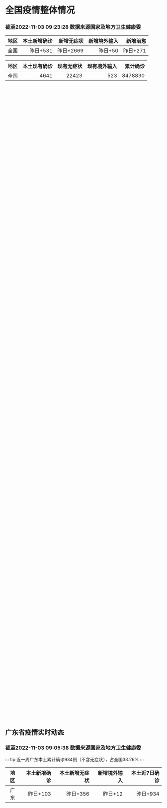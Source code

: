 
# 全国疫情整体情况
### 截至2022-11-03 09:23:28 数据来源国家及地方卫生健康委

|地区|本土新增确诊|新增无症状|新增境外输入|新增治愈|
|:--:|---:|---:|---:|---:|
|全国|昨日+531|昨日+2669|昨日+50|昨日+271|

|地区|本土现有确诊|现有无症状|现有境外输入|累计确诊|
|:--:|---:|---:|---:|---:|
|全国|4641|22423|523|8478830|

<ChinaMap :dataList="dataList" :title="title"/>

<div id="chinaDayModify" style="width:100%;height:500px;margin-bottom:10px;"></div>
<div id="chinaAddHistoryData" style="width:100%;height:500px;margin-bottom:10px;"></div>
<div id="chinaNowHistoryData" style="width:100%;height:500px;margin-bottom:10px;"></div>
<div id="chinaTotalHistoryData" style="width:100%;height:500px;margin-bottom:10px;"></div>


## 广东省疫情实时动态
### 截至2022-11-03 09:05:38 数据来源国家及地方卫生健康委

::: tip 近一周广东本土累计确诊934例（不含无症状），占全国33.26%
:::

|地区|本土新增确诊|本土新增无症状|新增境外输入|本土近7日确诊|
|:--:|---:|---:|---:|---:|
|广东|昨日+103|昨日+356|昨日+12|昨日+934|

<div id="guangdongModify" style="width:100%;height:500px;margin-bottom:10px;"></div>
<div id="guangdongTotalHistory" style="width:100%;height:500px;margin-bottom:10px;"></div>
<div id="guangzhouModifyHistory" style="width:100%;height:500px;margin-bottom:10px;"></div>


<script>
import * as echarts from 'echarts'
export default {
  data(){
    return {
      title: '新增本土确诊',
      dataList: [{name: '台湾', value: 0, addList: []},{name: '香港', value: 0, addList: []},{name: '湖北', value: 0, addList: []},{name: '上海', value: 1, addList: [{name: '浦东', num: 1},
]},{name: '吉林', value: 0, addList: []},{name: '广东', value: 103, addList: [{name: '广州', num: 83},
{name: '深圳', num: 10},
{name: '汕头', num: 6},
{name: '梅州', num: 3},
{name: '茂名', num: 1},
]},{name: '海南', value: 0, addList: []},{name: '四川', value: 9, addList: [{name: '成都', num: 5},
{name: '外省返川人员', num: 2},
{name: '绵阳', num: 1},
{name: '凉山', num: 1},
]},{name: '福建', value: 52, addList: [{name: '福州', num: 52},
]},{name: '北京', value: 28, addList: [{name: '朝阳', num: 6},
{name: '平谷区', num: 6},
{name: '密云', num: 5},
{name: '未公布来源', num: 5},
{name: '昌平', num: 2},
]},{name: '内蒙古', value: 192, addList: [{name: '呼和浩特', num: 188},
{name: '鄂尔多斯', num: 3},
{name: '巴彦淖尔', num: 1},
]},{name: '陕西', value: 17, addList: [{name: '西安', num: 10},
{name: '渭南', num: 4},
{name: '汉中', num: 2},
{name: '安康', num: 1},
]},{name: '河南', value: 35, addList: [{name: '郑州', num: 35},
]},{name: '浙江', value: 0, addList: []},{name: '黑龙江', value: 6, addList: [{name: '哈尔滨', num: 5},
{name: '黑河', num: 1},
]},{name: '山东', value: 6, addList: [{name: '青岛', num: 4},
{name: '枣庄', num: 2},
]},{name: '江苏', value: 4, addList: [{name: '南京', num: 2},
{name: '淮安', num: 1},
{name: '盐城', num: 1},
]},{name: '云南', value: 4, addList: [{name: '德宏州', num: 2},
{name: '昭通市', num: 2},
]},{name: '天津', value: 1, addList: [{name: '宝坻区', num: 1},
]},{name: '广西', value: 0, addList: []},{name: '辽宁', value: 0, addList: []},{name: '河北', value: 0, addList: []},{name: '新疆', value: 25, addList: [{name: '乌鲁木齐', num: 21},
{name: '未公布来源', num: 4},
]},{name: '湖南', value: 5, addList: [{name: '邵阳', num: 2},
{name: '株洲', num: 2},
{name: '怀化', num: 1},
]},{name: '安徽', value: 0, addList: []},{name: '江西', value: 0, addList: []},{name: '西藏', value: 0, addList: []},{name: '重庆', value: 10, addList: [{name: '永川区', num: 3},
{name: '沙坪坝区', num: 2},
{name: '江北区', num: 2},
{name: '大足区', num: 1},
{name: '渝北区', num: 1},
]},{name: '山西', value: 28, addList: [{name: '大同', num: 10},
{name: '吕梁', num: 7},
{name: '忻州', num: 6},
{name: '阳泉', num: 4},
{name: '晋城', num: 1},
]},{name: '甘肃', value: 0, addList: []},{name: '贵州', value: 0, addList: []},{name: '澳门', value: 0, addList: []},{name: '青海', value: 3, addList: [{name: '未公布来源', num: 3},
]},{name: '宁夏', value: 2, addList: [{name: '中卫', num: 2},
]},{name: '南海诸岛', value: 0, addList: []}]
    }
  },
  mounted () {
    const themeObj = {"color":["#2ec7c9","#b6a2de","#5ab1ef","#ffb980","#d87a80","#8d98b3","#e5cf0d","#97b552","#95706d","#dc69aa","#07a2a4","#9a7fd1","#588dd5","#f5994e","#c05050","#59678c","#c9ab00","#7eb00a","#6f5553","#c14089"],"backgroundColor":"rgba(0,0,0,0)","textStyle":{},"title":{"textStyle":{"color":"#008acd"},"subtextStyle":{"color":"#aaaaaa"}},"line":{"itemStyle":{"borderWidth":1},"lineStyle":{"width":2},"symbolSize":3,"symbol":"emptyCircle","smooth":true},"radar":{"itemStyle":{"borderWidth":1},"lineStyle":{"width":2},"symbolSize":3,"symbol":"emptyCircle","smooth":true},"bar":{"itemStyle":{"barBorderWidth":0,"barBorderColor":"#ccc"}},"pie":{"itemStyle":{"borderWidth":0,"borderColor":"#ccc"}},"scatter":{"itemStyle":{"borderWidth":0,"borderColor":"#ccc"}},"boxplot":{"itemStyle":{"borderWidth":0,"borderColor":"#ccc"}},"parallel":{"itemStyle":{"borderWidth":0,"borderColor":"#ccc"}},"sankey":{"itemStyle":{"borderWidth":0,"borderColor":"#ccc"}},"funnel":{"itemStyle":{"borderWidth":0,"borderColor":"#ccc"}},"gauge":{"itemStyle":{"borderWidth":0,"borderColor":"#ccc"}},"candlestick":{"itemStyle":{"color":"#d87a80","color0":"#2ec7c9","borderColor":"#d87a80","borderColor0":"#2ec7c9","borderWidth":1}},"graph":{"itemStyle":{"borderWidth":0,"borderColor":"#ccc"},"lineStyle":{"width":1,"color":"#aaaaaa"},"symbolSize":3,"symbol":"emptyCircle","smooth":true,"color":["#2ec7c9","#b6a2de","#5ab1ef","#ffb980","#d87a80","#8d98b3","#e5cf0d","#97b552","#95706d","#dc69aa","#07a2a4","#9a7fd1","#588dd5","#f5994e","#c05050","#59678c","#c9ab00","#7eb00a","#6f5553","#c14089"],"label":{"color":"#eeeeee"}},"map":{"itemStyle":{"areaColor":"#dddddd","borderColor":"#eeeeee","borderWidth":0.5},"label":{"color":"#d87a80"},"emphasis":{"itemStyle":{"areaColor":"rgba(254,153,78,1)","borderColor":"#444","borderWidth":1},"label":{"color":"rgb(100,0,0)"}}},"geo":{"itemStyle":{"areaColor":"#dddddd","borderColor":"#eeeeee","borderWidth":0.5},"label":{"color":"#d87a80"},"emphasis":{"itemStyle":{"areaColor":"rgba(254,153,78,1)","borderColor":"#444","borderWidth":1},"label":{"color":"rgb(100,0,0)"}}},"categoryAxis":{"axisLine":{"show":true,"lineStyle":{"color":"#008acd"}},"axisTick":{"show":true,"lineStyle":{"color":"#333"}},"axisLabel":{"show":true,"color":"#333"},"splitLine":{"show":false,"lineStyle":{"color":["#eee"]}},"splitArea":{"show":false,"areaStyle":{"color":["rgba(250,250,250,0.3)","rgba(200,200,200,0.3)"]}}},"valueAxis":{"axisLine":{"show":true,"lineStyle":{"color":"#008acd"}},"axisTick":{"show":true,"lineStyle":{"color":"#333"}},"axisLabel":{"show":true,"color":"#333"},"splitLine":{"show":true,"lineStyle":{"color":["#eee"]}},"splitArea":{"show":true,"areaStyle":{"color":["rgba(250,250,250,0.3)","rgba(200,200,200,0.3)"]}}},"logAxis":{"axisLine":{"show":true,"lineStyle":{"color":"#008acd"}},"axisTick":{"show":true,"lineStyle":{"color":"#333"}},"axisLabel":{"show":true,"color":"#333"},"splitLine":{"show":true,"lineStyle":{"color":["#eee"]}},"splitArea":{"show":true,"areaStyle":{"color":["rgba(250,250,250,0.3)","rgba(200,200,200,0.3)"]}}},"timeAxis":{"axisLine":{"show":true,"lineStyle":{"color":"#008acd"}},"axisTick":{"show":true,"lineStyle":{"color":"#333"}},"axisLabel":{"show":true,"color":"#333"},"splitLine":{"show":true,"lineStyle":{"color":["#eee"]}},"splitArea":{"show":false,"areaStyle":{"color":["rgba(250,250,250,0.3)","rgba(200,200,200,0.3)"]}}},"toolbox":{"iconStyle":{"borderColor":"#2ec7c9"},"emphasis":{"iconStyle":{"borderColor":"#18a4a6"}}},"legend":{"textStyle":{"color":"#333333"}},"tooltip":{"axisPointer":{"lineStyle":{"color":"#008acd","width":"1"},"crossStyle":{"color":"#008acd","width":"1"}}},"timeline":{"lineStyle":{"color":"#008acd","width":1},"itemStyle":{"color":"#008acd","borderWidth":1},"controlStyle":{"color":"#008acd","borderColor":"#008acd","borderWidth":0.5},"checkpointStyle":{"color":"#2ec7c9","borderColor":"#2ec7c9"},"label":{"color":"#008acd"},"emphasis":{"itemStyle":{"color":"#a9334c"},"controlStyle":{"color":"#008acd","borderColor":"#008acd","borderWidth":0.5},"label":{"color":"#008acd"}}},"visualMap":{"color":["#5ab1ef","#e0ffff"]},"dataZoom":{"backgroundColor":"rgba(47,69,84,0)","dataBackgroundColor":"#efefff","fillerColor":"rgba(182,162,222,0.2)","handleColor":"#008acd","handleSize":"100%","textStyle":{"color":"#333333"}},"markPoint":{"label":{"color":"#eeeeee"},"emphasis":{"label":{"color":"#eeeeee"}}}}

    echarts.registerTheme('dark', (themeObj))

    this.chartChDay = echarts.init(document.getElementById("chinaDayModify"), "dark")
,this.chartChAdd = echarts.init(document.getElementById("chinaAddHistoryData"), "dark")
,this.chartChNow = echarts.init(document.getElementById("chinaNowHistoryData"), "dark")
,this.chartChTotal = echarts.init(document.getElementById("chinaTotalHistoryData"), "dark")
,this.chartGdMod = echarts.init(document.getElementById("guangdongModify"), "dark")
,this.chartGdTotal = echarts.init(document.getElementById("guangdongTotalHistory"), "dark")
,this.chartGzMod = echarts.init(document.getElementById("guangzhouModifyHistory"), "dark")


    const option_gd_mod = {
      title: {
        text: '广东疫情新增趋势（人）'
      },
      tooltip: {
        trigger: 'axis',
        axisPointer: {
          type: 'cross',
          label: {
            backgroundColor: '#6a7985'
          }
        }
      },
      legend: {
        top: 20,
        data: [{name: '本土新增确诊',icon: 'rect'}, {name: '本土新增无症状',icon: 'rect'},{name: '新增境外输入',icon: 'rect'}]
      },
      grid: {
        left: '3%',
        right: '4%',
        bottom: '3%',
        containLabel: true
      },
      toolbox: {
        feature: {
          saveAsImage: {}
        }
      },
      xAxis: {
        type: 'category',
        boundaryGap: false,
        data: ["09.05","09.06","09.07","09.08","09.09","09.10","09.11","09.12","09.13","09.14","09.15","09.16","09.17","09.18","09.19","09.20","09.21","09.22","09.23","09.24","09.25","09.26","09.27","09.28","09.29","09.30","10.01","10.02","10.03","10.04","10.05","10.06","10.07","10.08","10.09","10.10","10.11","10.12","10.13","10.14","10.15","10.16","10.17","10.18","10.19","10.20","10.21","10.22","10.23","10.24","10.25","10.26","10.27","10.28","10.29","10.30","10.31","11.01","11.02",]
      },
      yAxis: {
        type: 'value'
      },
      series: [
        {
          name: '本土新增确诊',
          type: 'line',
          areaStyle: {},
          emphasis: {
            focus: 'series'
          },
          data: [43,42,27,36,26,15,17,7,6,5,5,3,2,1,0,3,1,2,5,6,7,12,4,18,16,22,17,19,27,34,37,41,47,34,31,38,43,36,53,60,35,23,36,50,26,27,19,32,23,33,45,15,27,63,83,291,242,125,103,]
        },
        {
          name: '本土新增无症状',
          type: 'line',
          areaStyle: {},
          emphasis: {
            focus: 'series'
          },
          data: [17,18,12,28,6,10,11,4,3,4,1,1,1,2,1,2,2,4,0,0,5,5,2,5,15,21,10,24,16,24,27,34,27,21,24,25,11,17,21,29,29,38,61,48,58,62,74,59,70,62,67,84,88,136,195,468,458,298,356,]
        },
        {
          name: '新增境外输入',
          type: 'line',
          areaStyle: {},
          emphasis: {
            focus: 'series'
          },
          data: [16,19,6,16,23,19,21,12,11,8,10,15,7,11,15,12,13,14,15,12,19,14,15,21,15,11,29,11,19,18,19,27,10,14,27,27,14,17,15,24,18,18,11,12,14,25,17,9,19,12,6,5,11,14,14,8,7,10,12,]
        }
      ]
    };

    const option_gd_total = {
      title: {
        text: '广东疫情概览（人）'
      },
      tooltip: {
        trigger: 'axis',
        axisPointer: {
          type: 'cross',
          label: {
            backgroundColor: '#6a7985'
          }
        }
      },
      legend: {
        top: 20,
        data: [{name: '累计确诊',icon: 'rect'},{name: '累计治愈',icon: 'rect'}]
      },
      grid: {
        left: '3%',
        right: '4%',
        bottom: '3%',
        containLabel: true
      },
      toolbox: {
        feature: {
          saveAsImage: {}
        }
      },
      xAxis: {
        type: 'category',
        boundaryGap: false,
        data: ["09.05","09.06","09.07","09.08","09.09","09.10","09.11","09.12","09.13","09.14","09.15","09.16","09.17","09.18","09.19","09.20","09.21","09.22","09.23","09.24","09.25","09.26","09.27","09.28","09.29","09.30","10.01","10.02","10.03","10.04","10.05","10.06","10.07","10.08","10.09","10.10","10.11","10.12","10.13","10.14","10.15","10.16","10.17","10.18","10.19","10.20","10.21","10.22","10.23","10.24","10.25","10.26","10.27","10.28","10.29","10.30","10.31","11.01","11.02",]
      },
      yAxis: {
        type: 'value'
      },
      series: [
        {
          name: '累计确诊',
          type: 'line',
          areaStyle: {},
          emphasis: {
            focus: 'series'
          },
          data: [9413,9474,9507,9559,9608,9642,9680,9699,9716,9729,9744,9762,9771,9783,9798,9813,9827,9843,9863,9881,9905,9931,9950,9991,10022,10055,10101,10131,10177,10229,10285,10353,10410,10458,10516,10581,10638,10691,10759,10843,10896,10947,10994,11056,11106,11138,11174,11215,11257,11302,11353,11373,11411,11488,11585,11884,12133,12268,12383,]
        },
        {
          name: '累计治愈',
          type: 'line',
          areaStyle: {},
          emphasis: {
            focus: 'series'
          },
          data: [8744,8775,8804,8831,8855,8888,8923,8959,9011,9075,9140,9140,9140,9140,9140,9140,9140,9529,9529,9529,9529,9529,9529,9529,9529,9529,9529,9529,9529,9529,9529,9877,9877,9877,9972,10007,10048,10091,10127,10127,10127,10178,10239,10298,10298,10298,10298,10298,10298,10298,10298,10298,10298,10298,10298,10298,10298,10298,10298,]
        }
      ]
    };

    const option_gz_mod = {
      title: {
        text: '广州疫情新增趋势（人）'
      },
      tooltip: {
        trigger: 'axis',
        axisPointer: {
          type: 'cross',
          label: {
            backgroundColor: '#6a7985'
          }
        }
      },
      legend: {
        top: 20,
        data: [{name: '本土新增确诊',icon: 'rect'},{name: '本土新增无症状',icon: 'rect'}]
      },
      grid: {
        left: '3%',
        right: '4%',
        bottom: '3%',
        containLabel: true
      },
      toolbox: {
        feature: {
          saveAsImage: {}
        }
      },
      xAxis: {
        type: 'category',
        boundaryGap: false,
        data: ["0905","0906","0907","0908","0909","0910","0911","0912","0913","0914","0915","0916","0917","0918","0919","0920","0921","0922","0923","0924","0925","0926","0927","0928","0929","0930","1001","1002","1003","1004","1005","1006","1007","1008","1009","1010","1011","1012","1013","1014","1015","1016","1017","1018","1019","1020","1021","1022","1023","1024","1025","1026","1027","1028","1029","1030","1031","1101","1102",]
      },
      yAxis: {
        type: 'value'
      },
      series: [
        {
          name: '本土新增确诊',
          type: 'line',
          areaStyle: {},
          emphasis: {
            focus: 'series'
          },
          data: [5,6,3,2,0,0,0,0,0,0,0,0,1,0,0,0,0,1,4,5,2,2,0,1,1,2,0,5,10,12,14,21,17,18,5,13,6,10,25,23,20,3,16,22,6,10,12,18,16,22,27,11,19,54,66,232,190,85,83,]
        },
        {
          name: '本土新增无症状',
          type: 'line',
          areaStyle: {},
          emphasis: {
            focus: 'series'
          },
          data: [3,1,1,0,0,0,0,0,0,0,0,1,0,1,0,1,2,4,0,0,0,1,1,0,2,0,0,3,7,5,13,8,12,9,15,1,2,7,3,8,16,27,43,31,44,46,46,39,53,43,46,39,46,85,125,295,289,253,323,]
        }
      ]
    };

    const option_ch_day  = {
      series: [
        {
          type: 'treemap',
          data: [
            {
              name: '本土新增确诊昨日+531',
              value: 531,
            },
            {
              name: '新增无症状昨日+2669',
              value: 2669,
            },
            {
              name: '新增境外输入昨日+50',
              value: 50,
            },
            {
              name: '新增治愈昨日+271',
              value: 271,
            },
          ]
        }
      ]
    };

    const option_ch_add = {
      title: {
        text: '新增疫情整体走势'
      },
      tooltip: {
        trigger: 'axis',
        axisPointer: {
          type: 'cross',
          label: {
            backgroundColor: '#6a7985'
          }
        }
      },
      legend: {
        top: 20,
        data: [{name: '本土确诊',icon: 'rect'}, {name: '无症状感染',icon: 'rect'},{name: '新增境外输入',icon: 'rect'}]
      },
      grid: {
        left: '3%',
        right: '4%',
        bottom: '3%',
        containLabel: true
      },
      toolbox: {
        feature: {
          saveAsImage: {}
        }
      },
      xAxis: {
        type: 'category',
        boundaryGap: false,
        data: ["09.03","09.04","09.05","09.06","09.07","09.08","09.09","09.10","09.11","09.12","09.13","09.14","09.15","09.16","09.17","09.18","09.19","09.20","09.21","09.22","09.23","09.24","09.25","09.26","09.27","09.28","09.29","09.30","10.01","10.02","10.03","10.04","10.05","10.06","10.07","10.08","10.09","10.10","10.11","10.12","10.13","10.14","10.15","10.16","10.17","10.18","10.19","10.20","10.21","10.22","10.23","10.24","10.25","10.26","10.27","10.28","10.29","10.30","10.31","11.01","11.02",]
      },
      yAxis: {
        type: 'value'
      },
      series: [
        {
          name: '本土确诊',
          type: 'line',
          areaStyle: {},
          emphasis: {
            focus: 'series'
          },
          data: [314,303,264,323,241,259,239,179,164,188,196,126,102,76,106,92,104,123,114,121,129,159,235,173,119,106,97,106,116,189,250,223,183,216,447,441,373,427,374,322,249,291,174,182,208,204,164,158,159,155,173,205,297,193,214,324,353,479,498,409,531,]
        },
        {
          name: '无症状感染',
          type: 'line',
          areaStyle: {},
          emphasis: {
            focus: 'series'
          },
          data: [1359,1249,1235,1247,1093,1033,994,959,785,727,762,823,746,505,930,715,525,485,512,627,624,601,597,636,625,526,625,549,432,466,626,747,1005,1267,1301,1307,1566,1662,1386,1154,1010,900,668,534,587,630,643,638,658,683,751,875,944,924,1123,1153,1566,2220,2221,2346,2669,]
        },
        {
          name: '新增境外输入',
          type: 'line',
          areaStyle: {},
          emphasis: {
            focus: 'series'
          },
          data: [70,46,46,57,39,42,51,55,62,54,41,41,59,64,48,55,48,43,51,54,59,58,60,72,75,64,59,66,63,51,57,50,46,72,54,62,61,64,43,50,64,70,70,63,42,43,47,56,56,52,48,41,41,38,48,53,48,42,49,56,50,]
        }
      ]
    };

    const option_ch_now = {
      title: {
        text: '现有疫情整体走势'
      },
      tooltip: {
        trigger: 'axis',
        axisPointer: {
          type: 'cross',
          label: {
            backgroundColor: '#6a7985'
          }
        }
      },
      legend: {
        top: 20,
        data: [{name: '本土确诊',icon: 'rect'}, {name: '无症状感染',icon: 'rect'},{name: '新增境外输入',icon: 'rect'}]
      },
      grid: {
        left: '3%',
        right: '4%',
        bottom: '3%',
        containLabel: true
      },
      toolbox: {
        feature: {
          saveAsImage: {}
        }
      },
      xAxis: {
        type: 'category',
        boundaryGap: false,
        data: ["09.03","09.04","09.05","09.06","09.07","09.08","09.09","09.10","09.11","09.12","09.13","09.14","09.15","09.16","09.17","09.18","09.19","09.20","09.21","09.22","09.23","09.24","09.25","09.26","09.27","09.28","09.29","09.30","10.01","10.02","10.03","10.04","10.05","10.06","10.07","10.08","10.09","10.10","10.11","10.12","10.13","10.14","10.15","10.16","10.17","10.18","10.19","10.20","10.21","10.22","10.23","10.24","10.25","10.26","10.27","10.28","10.29","10.30","10.31","11.01","11.02",]
      },
      yAxis: {
        type: 'value'
      },
      series: [
        {
          name: '本土确诊',
          type: 'line',
          areaStyle: {},
          emphasis: {
            focus: 'series'
          },
          data: [5636,5668,5670,5709,5713,5666,5575,5403,5083,4851,4714,4334,3681,3502,3293,3070,2881,2726,2606,2494,2477,2395,2404,2381,2378,2365,2359,2301,2314,2306,2341,2261,2263,2329,2666,2977,3240,3460,3637,3779,3824,3906,3854,3808,3777,3677,3595,3529,3362,3245,3179,3062,3127,3104,3107,3252,3440,3751,4101,4324,4641,]
        },
        {
          name: '无症状感染',
          type: 'line',
          areaStyle: {},
          emphasis: {
            focus: 'series'
          },
          data: [562,559,557,571,548,560,560,567,568,566,563,550,565,586,572,576,577,571,577,564,563,552,558,585,613,632,610,608,631,623,629,615,620,628,633,641,646,644,623,618,632,657,650,655,636,635,623,624,624,629,605,592,578,562,551,549,547,527,537,530,523,]
        },
        {
          name: '新增境外输入',
          type: 'line',
          areaStyle: {},
          emphasis: {
            focus: 'series'
          },
          data: [23287,23491,23860,24163,24009,23400,22660,22555,21919,21298,20832,20206,18729,18148,17756,17213,16241,14762,14010,13518,11627,11277,10573,10414,10373,10105,9829,9770,9618,8814,8449,8109,8069,8744,9419,10193,11206,11944,12805,13455,13998,14442,14606,14679,14750,14715,14774,14658,14360,14193,14094,14026,14399,14475,14817,15140,15931,17538,19036,20631,22423,]
        }
      ]
    };

    const option_ch_total = {
      title: {
        text: '累计疫情整体走势'
      },
      tooltip: {
        trigger: 'axis',
        axisPointer: {
          type: 'cross',
          label: {
            backgroundColor: '#6a7985'
          }
        }
      },
      legend: {
        top: 20,
        data: [{name: '确诊(含港澳台)', con: 'rect'}, {name: '死亡(含港澳台)',icon: 'rect'}]
      },
      grid: {
        left: '3%',
        right: '4%',
        bottom: '3%',
        containLabel: true
      },
      toolbox: {
        feature: {
          saveAsImage: {}
        }
      },
      xAxis: {
        type: 'category',
        boundaryGap: false,
        data: ["09.03","09.04","09.05","09.06","09.07","09.08","09.09","09.10","09.11","09.12","09.13","09.14","09.15","09.16","09.17","09.18","09.19","09.20","09.21","09.22","09.23","09.24","09.25","09.26","09.27","09.28","09.29","09.30","10.01","10.02","10.03","10.04","10.05","10.06","10.07","10.08","10.09","10.10","10.11","10.12","10.13","10.14","10.15","10.16","10.17","10.18","10.19","10.20","10.21","10.22","10.23","10.24","10.25","10.26","10.27","10.28","10.29","10.30","10.31","11.01","11.02",]
      },
      yAxis: {
        type: 'value'
      },
      series: [
        {
          name: '确诊(含港澳台)',
          type: 'line',
          areaStyle: {},
          emphasis: {
            focus: 'series'
          },
          data: [6044288,6080405,6106096,6144277,6187141,6223835,6259551,6296680,6330038,6356783,6404975,6455788,6502479,6545234,6585920,6626392,6655661,6701113,6748819,6792066,6833790,6872895,6912675,6942179,6988610,7037863,7083359,7127469,7171159,7215114,7249310,7299603,7355347,7402656,7454504,7499946,7499946,7578751,7621171,7621171,7621171,7778306,7822739,7865269,7895059,7895059,7895059,8026778,8064765,8101522,8137786,8137786,8137786,8246496,8283181,8318921,8352484,8385213,8409023,8444367,8478830,]
        },
        {
          name: '死亡(含港澳台)',
          type: 'line',
          areaStyle: {},
          emphasis: {
            focus: 'series'
          },
          data: [24976,25019,25058,25088,25130,25171,25237,25275,25315,25354,25381,25428,25491,25553,25603,25671,25712,25744,25792,25868,26074,26132,26176,26244,26278,26330,26388,26446,26500,26568,26609,21422,26706,26769,26823,26823,26823,26823,26823,26823,26823,26823,26823,26823,26823,26823,26823,26823,26823,26823,26823,26823,26823,26823,26823,26823,26823,26823,26823,26823,26823,]
        }
      ]
    };

    this.chartGdMod.setOption(option_gd_mod);
    this.chartGdTotal.setOption(option_gd_total);
    this.chartGzMod.setOption(option_gz_mod);
    this.chartChDay.setOption(option_ch_day);
    this.chartChAdd.setOption(option_ch_add);
    this.chartChNow.setOption(option_ch_now);
    this.chartChTotal.setOption(option_ch_total);

    window.onresize = () => {
      this.chartGdMod.resize()
      this.chartGdTotal.resize()
      this.chartGzMod.resize()
      this.chartChDay.resize()
      this.chartChAdd.resize()
      this.chartChNow.resize()
      this.chartChTotal.resize()
    }
  }
}
</script>

## 广东省各地区疫情情况

::: danger 195个中高风险地区
:::

|地区|本土新增确诊|本土新增无症状|本土近7日确诊|中高风险地区|
|:--:|---:|---:|---:|---:|
|广州|+83|+323|+729|+105|
|深圳|+10|+1|+82|+41|
|汕头|+6|+5|+22|+9|
|梅州|+3|+17|+40|+7|
|茂名|+1|0|+2|0|
|佛山|0|+7|+29|+1|
|阳江|0|+1|+5|+4|
|揭阳|0|+1|0|+2|
|珠海|0|+1|0|0|
|江门|0|0|+18|+17|
|韶关|0|0|+4|0|
|清远|0|0|+2|0|
|东莞|0|0|+1|+5|
|汕尾|0|0|0|0|
|肇庆|0|0|0|0|
|惠州|0|0|0|+4|
|潮州|0|0|0|0|
|湛江|0|0|0|0|
|河源|0|0|0|0|
|云浮|0|0|0|0|
|中山|0|0|0|0|


## 广东疫情热点动态

  
### 11-03 10:02
::: tip 汕头澄海新增1例无症状感染者，在隔离管控中发现，无社会面密接
11月2日，汕头市澄海区新冠肺炎防控指挥部办公室通报，11月1日0-24时，澄海区新增1例新冠肺炎无症状感染者罗某某，在隔离管控密切接触者筛查中发现。罗某某无社会面密切接触者。截至目前，澄海区疫情累计...

信息来源：南方PLUS

[阅读全文](https://h5.baike.qq.com/mobile/landing.html?docid=20221103A01XON00&isNews=1&adtag=wxjk.yqssc.yqdt)
:::

### 11-03 10:02
::: tip 11月2日，梅州市“1023”疫情新增感染者20例
11月2日，丰顺新增20例阳性病例（3例轻型、17例无症状感染者）。其中：高风险区筛查3例、居家隔离医学观察发现7例、集中隔离发现10例。新增病例情况如下：病例369：男，73岁,无症状感染者，居住在...

信息来源：南方PLUS

[阅读全文](https://h5.baike.qq.com/mobile/landing.html?docid=20221103A01XOJ00&isNews=1&adtag=wxjk.yqssc.yqdt)
:::

### 11-03 08:49
::: tip 11月2日深圳新增10例确诊病例和1例无症状感染者
11月2日0-24时，深圳新增10例新冠肺炎确诊病例和1例新冠病毒无症状感染者。
其中，在集中隔离观察人员中发现10例，在社区筛查中发现1例。...

深圳卫健委

[阅读全文](https://mp.weixin.qq.com/s?__biz=MzIxNDA0MTExMg==&mid=2652201763&idx=1&sn=b0f1221605d1e7a13dd7aab6f2439081&chksm=8c4c5454bb3bdd42432de5f0a45669be418fe519132481e5dbca7488537aa05da72ced6e07c6&mpshare=1&scene=1&srcid=11033FAIzv1EA5i0V3Fnfxpm&sharer_sharetime=1667440554276&sharer_shareid=20e33aa564e857bfdc5733034f4f2915&version=4.0.19.6020&platform=win#rd)
:::

### 11-03 08:45
::: tip 广东昨日新增本土确诊病例69例、本土无症状感染者356例
【广东昨日新增本土确诊病例69例、本土无症状感染者356例】财联社11月3日电，2日0-24时，广东全省新增本土确诊病例69例（广州50例，深圳10例，汕头5例，梅州3例，茂名1例）；新增本土无症状感...

信息来源：财联社

[阅读全文](https://h5.baike.qq.com/mobile/landing.html?docid=20221103A0194Q00&isNews=1&adtag=wxjk.yqssc.yqdt)
:::

### 11-03 00:03
::: tip 暂停堂食、暂停线下教学！电白加强社会面疫情防控措施
11月2日晚，电白区新型冠状病毒肺炎疫情防控指挥部发布关于加强社会面疫情防控措施的通告。通告称，根据疫情防控工作需要，经研究，决定在全区范围内加强社会面疫情防控相关措施。现将有关事项通告如下：一、所有...

信息来源：南方PLUS

[阅读全文](https://h5.baike.qq.com/mobile/landing.html?docid=20221103A001QU00&isNews=1&adtag=wxjk.yqssc.yqdt)
:::

### 11-03 08:40
::: tip 2022年11月3日广东省新冠肺炎疫情情况
                                                        　　11月2日0-24时，全省新增本土确诊病例69例（广州50例，深圳10例，汕头5例，...

信息来源：广东省卫生健康委员会

[阅读全文](https://h5.baike.qq.com/mobile/landing.html?docid=WJW20221103FD65Y9UC&isNews=1&adtag=wxjk.yqssc.yqdt)
:::

### 11-02 22:05
::: tip 广州南沙：11月3日开展全区全员核酸检测
文/羊城晚报全媒体记者 张豪11月2日，广州市南沙区新型冠状病毒肺炎疫情防控指挥部办公室发布通告称，南沙区11月3日开展全员核酸检测。以下是通告全文：因疫情防控需要，根据统一安排，南沙区定于11月3日...

信息来源：羊城派

[阅读全文](https://h5.baike.qq.com/mobile/landing.html?docid=20221102A09RCC00&isNews=1&adtag=wxjk.yqssc.yqdt)
:::

### 11-02 22:04
::: tip 11月3日惠城江北开展大规模核酸检测，其他镇街设免费采样点
根据当前疫情防控形势，为进一步做好新冠疫情防控工作，有效阻断疫情传播风险，切实保障人民群众的生命安全和身体健康，筑牢疫情防线，11月3日，惠城区江北街道开展全员新冠肺炎核酸检测，其他镇街开设免费便民核...

信息来源：南方PLUS

[阅读全文](https://h5.baike.qq.com/mobile/landing.html?docid=20221102A09QZV00&isNews=1&adtag=wxjk.yqssc.yqdt)
:::

### 11-02 21:25
::: tip 广州首个新冠孕妇剖腹产分娩！母女平安
文/羊城晚报全媒体记者 张华 通讯员 刘琪莎图/医院提供“母女平安，孩子2.85公斤，也满37周足月了。”11月1日凌晨，接到来自妇产科主任梁慧超的信息，广州医科大学附属市八医院（以下简称“广州八院”...

信息来源：羊城派

[阅读全文](https://h5.baike.qq.com/mobile/landing.html?docid=20221102A09HAG00&isNews=1&adtag=wxjk.yqssc.yqdt)
:::

### 11-02 21:02
::: tip 暂停堂食、暂停返校！茂南加强社会面疫情防控措施
11月2日，茂南区新型冠状病毒肺炎疫情防控指挥部发布关于加强社会面疫情防控措施的通告。通告称，根据疫情防控工作需要，经研究，决定在全区范围内加强社会面疫情防控相关措施。现将有关事项通告如下:一、所有餐...

信息来源：南方PLUS

[阅读全文](https://h5.baike.qq.com/mobile/landing.html?docid=20221102A096J400&isNews=1&adtag=wxjk.yqssc.yqdt)
:::


## 广州疫情热点动态

  
### 11-03 10:02
::: tip 汕头澄海新增1例无症状感染者，在隔离管控中发现，无社会面密接
11月2日，汕头市澄海区新冠肺炎防控指挥部办公室通报，11月1日0-24时，澄海区新增1例新冠肺炎无症状感染者罗某某，在隔离管控密切接触者筛查中发现。罗某某无社会面密切接触者。截至目前，澄海区疫情累计...

信息来源：南方PLUS

[阅读全文](https://h5.baike.qq.com/mobile/landing.html?docid=20221103A01XON00&isNews=1&adtag=wxjk.yqssc.yqdt)
:::

### 11-03 10:02
::: tip 11月2日，梅州市“1023”疫情新增感染者20例
11月2日，丰顺新增20例阳性病例（3例轻型、17例无症状感染者）。其中：高风险区筛查3例、居家隔离医学观察发现7例、集中隔离发现10例。新增病例情况如下：病例369：男，73岁,无症状感染者，居住在...

信息来源：南方PLUS

[阅读全文](https://h5.baike.qq.com/mobile/landing.html?docid=20221103A01XOJ00&isNews=1&adtag=wxjk.yqssc.yqdt)
:::

### 11-03 08:49
::: tip 11月2日深圳新增10例确诊病例和1例无症状感染者
11月2日0-24时，深圳新增10例新冠肺炎确诊病例和1例新冠病毒无症状感染者。
其中，在集中隔离观察人员中发现10例，在社区筛查中发现1例。...

深圳卫健委

[阅读全文](https://mp.weixin.qq.com/s?__biz=MzIxNDA0MTExMg==&mid=2652201763&idx=1&sn=b0f1221605d1e7a13dd7aab6f2439081&chksm=8c4c5454bb3bdd42432de5f0a45669be418fe519132481e5dbca7488537aa05da72ced6e07c6&mpshare=1&scene=1&srcid=11033FAIzv1EA5i0V3Fnfxpm&sharer_sharetime=1667440554276&sharer_shareid=20e33aa564e857bfdc5733034f4f2915&version=4.0.19.6020&platform=win#rd)
:::

### 11-03 08:45
::: tip 广东昨日新增本土确诊病例69例、本土无症状感染者356例
【广东昨日新增本土确诊病例69例、本土无症状感染者356例】财联社11月3日电，2日0-24时，广东全省新增本土确诊病例69例（广州50例，深圳10例，汕头5例，梅州3例，茂名1例）；新增本土无症状感...

信息来源：财联社

[阅读全文](https://h5.baike.qq.com/mobile/landing.html?docid=20221103A0194Q00&isNews=1&adtag=wxjk.yqssc.yqdt)
:::

### 11-03 00:03
::: tip 暂停堂食、暂停线下教学！电白加强社会面疫情防控措施
11月2日晚，电白区新型冠状病毒肺炎疫情防控指挥部发布关于加强社会面疫情防控措施的通告。通告称，根据疫情防控工作需要，经研究，决定在全区范围内加强社会面疫情防控相关措施。现将有关事项通告如下：一、所有...

信息来源：南方PLUS

[阅读全文](https://h5.baike.qq.com/mobile/landing.html?docid=20221103A001QU00&isNews=1&adtag=wxjk.yqssc.yqdt)
:::

### 11-03 08:40
::: tip 2022年11月3日广东省新冠肺炎疫情情况
                                                        　　11月2日0-24时，全省新增本土确诊病例69例（广州50例，深圳10例，汕头5例，...

信息来源：广东省卫生健康委员会

[阅读全文](https://h5.baike.qq.com/mobile/landing.html?docid=WJW20221103FD65Y9UC&isNews=1&adtag=wxjk.yqssc.yqdt)
:::

### 11-02 22:05
::: tip 广州南沙：11月3日开展全区全员核酸检测
文/羊城晚报全媒体记者 张豪11月2日，广州市南沙区新型冠状病毒肺炎疫情防控指挥部办公室发布通告称，南沙区11月3日开展全员核酸检测。以下是通告全文：因疫情防控需要，根据统一安排，南沙区定于11月3日...

信息来源：羊城派

[阅读全文](https://h5.baike.qq.com/mobile/landing.html?docid=20221102A09RCC00&isNews=1&adtag=wxjk.yqssc.yqdt)
:::

### 11-02 22:04
::: tip 11月3日惠城江北开展大规模核酸检测，其他镇街设免费采样点
根据当前疫情防控形势，为进一步做好新冠疫情防控工作，有效阻断疫情传播风险，切实保障人民群众的生命安全和身体健康，筑牢疫情防线，11月3日，惠城区江北街道开展全员新冠肺炎核酸检测，其他镇街开设免费便民核...

信息来源：南方PLUS

[阅读全文](https://h5.baike.qq.com/mobile/landing.html?docid=20221102A09QZV00&isNews=1&adtag=wxjk.yqssc.yqdt)
:::

### 11-02 21:25
::: tip 广州首个新冠孕妇剖腹产分娩！母女平安
文/羊城晚报全媒体记者 张华 通讯员 刘琪莎图/医院提供“母女平安，孩子2.85公斤，也满37周足月了。”11月1日凌晨，接到来自妇产科主任梁慧超的信息，广州医科大学附属市八医院（以下简称“广州八院”...

信息来源：羊城派

[阅读全文](https://h5.baike.qq.com/mobile/landing.html?docid=20221102A09HAG00&isNews=1&adtag=wxjk.yqssc.yqdt)
:::

### 11-02 21:02
::: tip 暂停堂食、暂停返校！茂南加强社会面疫情防控措施
11月2日，茂南区新型冠状病毒肺炎疫情防控指挥部发布关于加强社会面疫情防控措施的通告。通告称，根据疫情防控工作需要，经研究，决定在全区范围内加强社会面疫情防控相关措施。现将有关事项通告如下:一、所有餐...

信息来源：南方PLUS

[阅读全文](https://h5.baike.qq.com/mobile/landing.html?docid=20221102A096J400&isNews=1&adtag=wxjk.yqssc.yqdt)
:::


